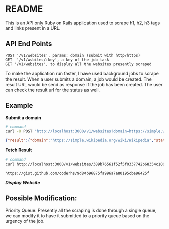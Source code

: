 # README

This is an API only Ruby on Rails application used to scrape h1, h2, h3 tags and links present in a URL.

## API End Points

```
POST '/v1/websites', params: domain (submit with http/https)
GET  '/v1/wsbites/:key', a key of the job task
GET '/v1/websites', to display all the websites presently scraped
```

To make the application run faster, I have used background jobs to scrape the result. When a user
submits a domain, a job would be created. The result URL would be send as response if the job has been created. The user can check the result url for the status as well.


## Example

**Submit a domain**

```sh
# command
curl -X POST "http://localhost:3000/v1/websites?domain=https://simple.wikipedia.org/wiki/Wikipedia"
```

```json
{"result":{"domain":"https://simple.wikipedia.org/wiki/Wikipedia","status":"PENDING","result_url":"http://localhost:3000/v1/website/389b76561f52f5f0337742b68354c106"}}
```

**Fetch Result**

```sh
# command
curl http://localhost:3000/v1/websites/389b76561f52f5f0337742b68354c106
```

```
https://gist.github.com/coderhs/9d84b96875fa996a7a80195cbe96425f
```

***Display Website***



## Possible Modification:

Priority Queue: Presently all the scraping is done through a single queue, we can modify it to have it
submitted to a priority queue based on the urgency of the job.


